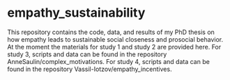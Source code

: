 # empathy_sustainability
This repository contains the code, data, and results of my PhD thesis on how empathy leads to sustainable social closeness and prosocial behavior. At the moment the materials for study 1 and study 2 are provided here. For study 3, scripts and data can be found in the repository AnneSaulin/complex_motivations. For study 4, scripts and data can be found in the repository Vassil-Iotzov/empathy_incentives.
